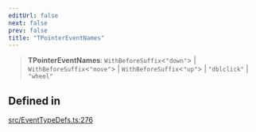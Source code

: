 ```yaml
---
editUrl: false
next: false
prev: false
title: "TPointerEventNames"
---
```


> **TPointerEventNames**: `WithBeforeSuffix`\<`"down"`\> \| `WithBeforeSuffix`\<`"move"`\> \| `WithBeforeSuffix`\<`"up"`\> \| `"dblclick"` \| `"wheel"`

## Defined in

[src/EventTypeDefs.ts:276](https://github.com/fabricjs/fabric.js/blob/c093e29e73123dafcfa091ff4d5e04e690bb796e/src/EventTypeDefs.ts#L276)
